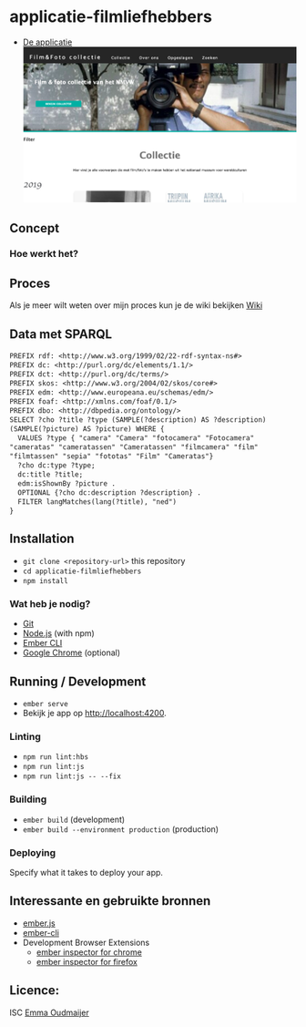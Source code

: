 # applicatie-filmliefhebbers
* [De applicatie](https://voorwerpen-nwcm.herokuapp.com/collectie)
![De applicatie](/images/collectiehomepage.png)
## Concept

### Hoe werkt het?

## Proces
Als je meer wilt weten over mijn proces kun je de wiki bekijken
[Wiki]()

## Data met SPARQL
```
PREFIX rdf: <http://www.w3.org/1999/02/22-rdf-syntax-ns#>
PREFIX dc: <http://purl.org/dc/elements/1.1/>
PREFIX dct: <http://purl.org/dc/terms/>
PREFIX skos: <http://www.w3.org/2004/02/skos/core#>
PREFIX edm: <http://www.europeana.eu/schemas/edm/>
PREFIX foaf: <http://xmlns.com/foaf/0.1/>
PREFIX dbo: <http://dbpedia.org/ontology/> 
SELECT ?cho ?title ?type (SAMPLE(?description) AS ?description) (SAMPLE(?picture) AS ?picture) WHERE {
  VALUES ?type { "camera" "Camera" "fotocamera" "Fotocamera" "cameratas" "cameratassen" "Cameratassen" "filmcamera" "film" "filmtassen" "sepia" "fototas" "Film" "Cameratas"}
  ?cho dc:type ?type;
  dc:title ?title;
  edm:isShownBy ?picture .
  OPTIONAL {?cho dc:description ?description} .
  FILTER langMatches(lang(?title), "ned")
}
```

## Installation

* `git clone <repository-url>` this repository
* `cd applicatie-filmliefhebbers`
* `npm install`

### Wat heb je nodig?

* [Git](https://git-scm.com/)
* [Node.js](https://nodejs.org/) (with npm)
* [Ember CLI](https://ember-cli.com/)
* [Google Chrome](https://google.com/chrome/) (optional)

## Running / Development

* `ember serve`
* Bekijk je app op [http://localhost:4200](http://localhost:4200).

### Linting

* `npm run lint:hbs`
* `npm run lint:js`
* `npm run lint:js -- --fix`

### Building

* `ember build` (development)
* `ember build --environment production` (production)

### Deploying

Specify what it takes to deploy your app.

## Interessante en gebruikte bronnen

* [ember.js](https://emberjs.com/)
* [ember-cli](https://ember-cli.com/)
* Development Browser Extensions
  * [ember inspector for chrome](https://chrome.google.com/webstore/detail/ember-inspector/bmdblncegkenkacieihfhpjfppoconhi)
  * [ember inspector for firefox](https://addons.mozilla.org/en-US/firefox/addon/ember-inspector/)

## Licence:
ISC [Emma Oudmaijer](https://github.com/emmaoudmaijer/Frontend-applications)